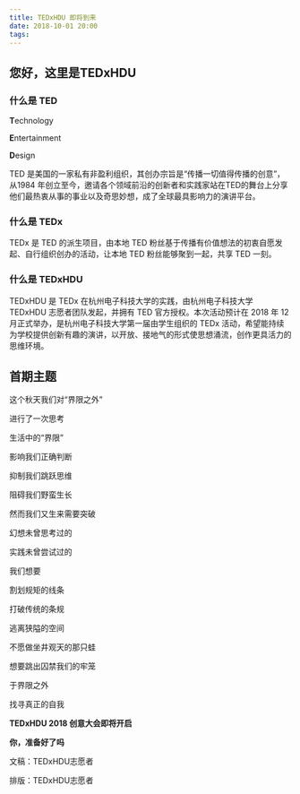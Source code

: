 ```yaml
---
title: TEDxHDU 即将到来
date: 2018-10-01 20:00
tags:
---
```


## 您好，这里是TEDxHDU

### 什么是 TED

**T**echnology

**E**ntertainment

**D**esign

TED 是美国的一家私有非盈利组织，其创办宗旨是“传播一切值得传播的创意”，从1984 年创立至今，邀请各个领域前沿的创新者和实践家站在TED的舞台上分享他们最热衷从事的事业以及奇思妙想，成了全球最具影响力的演讲平台。

### 什么是 TEDx

TEDx 是 TED 的派生项目，由本地 TED 粉丝基于传播有价值想法的初衷自愿发起、自行组织创办的活动，让本地 TED 粉丝能够聚到一起，共享 TED 一刻。


### 什么是 TEDxHDU

TEDxHDU 是 TEDx 在杭州电子科技大学的实践，由杭州电子科技大学 TEDxHDU 志愿者团队发起，并拥有 TED 官方授权。本次活动预计在 2018 年 12 月正式举办，是杭州电子科技大学第一届由学生组织的 TEDx 活动，希望能持续为学校提供创新有趣的演讲，以开放、接地气的形式使思想涌流，创作更具活力的思维环境。

## 首期主题 

这个秋天我们对“界限之外”

进行了一次思考

生活中的“界限”

影响我们正确判断

抑制我们跳跃思维

阻碍我们野蛮生长

然而我们又生来需要突破

幻想未曾思考过的

实践未曾尝试过的

我们想要

割划规矩的线条

打破传统的条规

逃离狭隘的空间

不愿做坐井观天的那只蛙

想要跳出囚禁我们的牢笼

于界限之外

找寻真正的自我


**TEDxHDU 2018 创意大会即将开启**

**你，准备好了吗**

文稿：TEDxHDU志愿者

排版：TEDxHDU志愿者